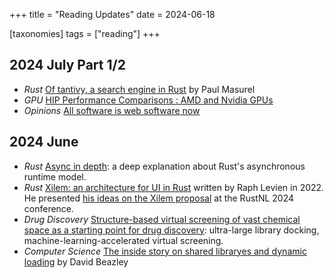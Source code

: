 +++
title = "Reading Updates"
date = 2024-06-18

[taxonomies]
tags = ["reading"]
+++

## 2024 July Part 1/2
- *Rust* [Of tantivy, a search engine in Rust](https://fulmicoton.com/posts/behold-tantivy/) by Paul Masurel
- *GPU* [HIP Performance Comparisons : AMD and Nvidia GPUs](https://journal.fluidnumerics.com/hip-performance-comparisons-amd-and-nvidia-gpus)
- *Opinions* [All software is web software now](https://jamsocket.com/blog/all-software-is-web-software)

## 2024 June 
- *Rust* [Async in depth](https://tokio.rs/tokio/tutorial/async): a deep explanation about Rust's asynchronous runtime model.
- *Rust* [Xilem: an architecture for UI in Rust](https://raphlinus.github.io/rust/gui/2022/05/07/ui-architecture.html) written by Raph Levien in 2022. He presented [his ideas on the Xilem proposal](https://www.youtube.com/watch?v=OvfNipIcRiQ) at the RustNL 2024 conference.
- *Drug Discovery* [Structure-based virtual screening of vast chemical space as a starting point for drug discovery](https://www.sciencedirect.com/science/article/pii/S0959440X24000563): ultra-large library docking, machine-learning-accelerated virtual screening.
- *Computer Science* [The inside story on shared libraryes and dynamic loading](https://cseweb.ucsd.edu/~gbournou/CSE131/the_inside_story_on_shared_libraries_and_dynamic_loading.pdf) by David Beazley
